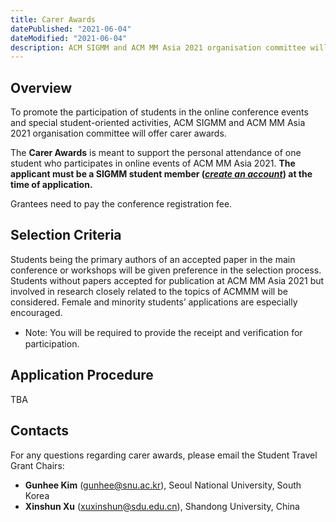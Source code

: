 ```yaml
---
title: Carer Awards
datePublished: "2021-06-04"
dateModified: "2021-06-04"
description: ACM SIGMM and ACM MM Asia 2021 organisation committee will offer carer awards for students to attend online events. 
---
```


## Overview

To promote the participation of students in the online conference events and special student-oriented activities, ACM SIGMM and ACM MM Asia 2021 organisation committee will offer carer awards.

The **Carer Awards** is meant to support the personal attendance of one student who participates in online events of ACM MM Asia 2021. **The applicant must be a SIGMM student member ([*create an account*](https://services.acm.org/public/qj/login_gensigqj.cfm?rdr=&promo=QJSIG&offering=044&form_type=SIG)) at the time of application.**

Grantees need to pay the conference registration fee.


## Selection Criteria
Students being the primary authors of an accepted paper in the main conference or workshops will be given preference in the selection process. Students without papers accepted for publication at ACM MM Asia 2021 but involved in research closely related to the topics of ACMMM will be considered. Female and minority students’ applications are especially encouraged.

- Note: You will be required to provide the receipt and veriﬁcation for participation.


## Application Procedure
TBA


## Contacts
For any questions regarding carer awards, please email the Student Travel Grant Chairs: 

- **Gunhee Kim** ([gunhee@snu.ac.kr](mailto:gunhee@snu.ac.kr)), Seoul National University, South Korea 
- **Xinshun Xu** ([xuxinshun@sdu.edu.cn](mailto:xuxinshun@sdu.edu.cn)), Shandong University, China

